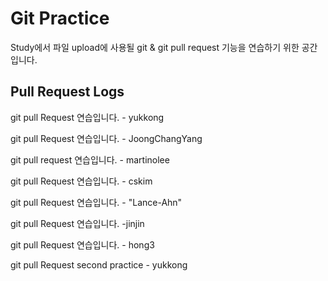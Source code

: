 # Git Practice

Study에서 파일 upload에 사용될 git & git pull request 기능을 연습하기 위한 공간입니다.

## Pull Request Logs
git pull Request 연습입니다. - yukkong

git pull Request 연습입니다. - JoongChangYang

git pull request 연습입니다. - martinolee

git pull Request 연습입니다. - cskim

git pull Request 연습입니다. - "Lance-Ahn"

git pull Request 연습입니다. -jinjin

git pull Request 연습입니다. - hong3

git pull Request second practice - yukkong 
